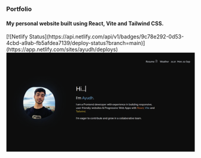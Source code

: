 <h3>Portfolio</h3>
<h4>My personal website built using React, Vite and Tailwind CSS.</h4>
[![Netlify Status](https://api.netlify.com/api/v1/badges/9c78e292-0d53-4cbd-a9ab-fb5afdea7139/deploy-status?branch=main)](https://app.netlify.com/sites/ayudh/deploys)
<img src="/public/images/portfolioPoster.png">
